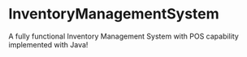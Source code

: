 # InventoryManagementSystem
A fully functional Inventory Management System with POS capability implemented with Java!
